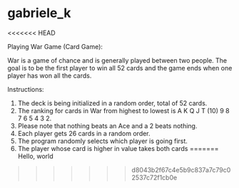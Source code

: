 # gabriele_k
<<<<<<< HEAD

Playing War Game (Card Game):

War is a game of chance and is generally played between two people. The goal is to be the first player to win all 52 cards and the game ends when one player has won all the cards.

Instructions:
1. The deck is being initialized in a random order, total of 52 cards.
2. The ranking for cards in War from highest to lowest is A K Q J T (10) 9 8 7 6 5 4 3 2. 
3. Please note that nothing beats an Ace and a 2 beats nothing.
4. Each player gets 26 cards in a random order. 
5. The program randomly selects which player is going first.
6.  The player whose card is higher in value takes both cards
=======
Hello, world
>>>>>>> d8043b2f67c4e5b9c837a7c79c02537c72f1cb0e
